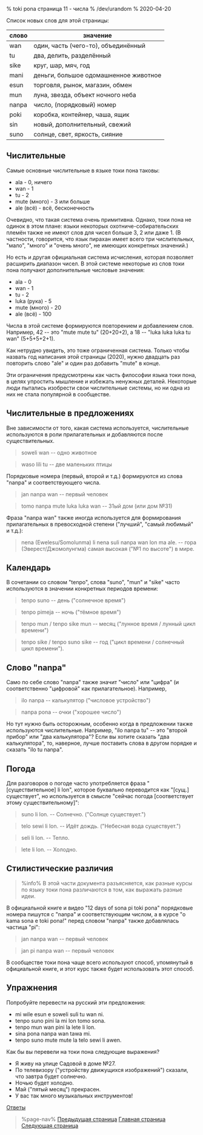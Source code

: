 % toki pona страница 11 - числа
% /dev/urandom
% 2020-04-20

Список новых слов для этой страницы:

| слово     | значение                                |
|-----------|-----------------------------------------|
| wan       | один, часть (чего-то), объединённый     |
| tu        | два, делить, разделённый                |
| sike      | круг, шар, мяч, год                     |
| mani      | деньги, большое одомашненное животное   |
| esun      | торговля, рынок, магазин, обмен         |
| mun       | луна, звезда, объект ночного неба       |
| nanpa     | число, (порядковый) номер               |
| poki      | коробка, контейнер, чаша, ящик          |
| sin       | новый, дополнительный, свежий           |
| suno      | солнце, свет, яркость, сияние           |

## Числительные

Самые основные числительные в языке токи пона таковы:

* ala - 0, ничего
* wan - 1
* tu - 2
* mute (много) - 3 или больше
* ale (всё) - всё, бесконечность

Очевидно, что такая система очень примитивна. Однако, токи пона не одинок в этом
плане: языки некоторых охотниче-собирательских племён также не имеют слов для
чисел больше 3, 2 или даже 1. (В частности, говорится, что язык пирахан имеет
всего три числительных, "мало", "много" и "очень много", не имеющих конкретных
значений.)

Но есть и другая официальная система исчисления, которая позволяет расширить
диапазон чисел. В этой системе некоторые из слов токи пона получают
дополнительные числовые значения:

* ala - 0
* wan - 1
* tu - 2
* luka (рука) - 5
* mute (много) - 20
* ale (всё) - 100

Числа в этой системе формируются повторением и добавлением слов. Например, 
42 -- это "mute mute tu" (20+20+2), а 18 -- "luka luka luka tu wan"
(5+5+5+2+1).

Как нетрудно увидеть, это тоже ограниченная система. Только чтобы назвать год
написания этой страницы (2020), нужно двадцать раз повторить слово "ale" и один
раз добавить "mute" в конце.

Эти ограничения предусмотрены как часть философии языка токи пона, в целях
упростить мышление и избежать ненужных деталей. Некоторые люди пытались
изобрести свои числительные системы, но ни одна из них не стала популярной в
сообществе.

## Числительные в предложениях

Вне зависимости от того, какая система используется, числительные используются в
роли прилагательных и добавляются после существительных.

> soweli wan -- одно животное

> waso lili tu -- две маленьких птицы

Порядковые номера (первый, второй и т.д.) формируются из слова "nanpa" и
соответствующего числа.

> jan nanpa wan -- первый человек

> tomo nanpa mute luka luka wan -- 31ый дом (или дом №31)

Фраза "nanpa wan" также иногда используется для формирования прилагательных в
превосходной степени ("лучший", "самый любимый" и т.д.):

> nena (Ewelesu/Somolunma) li nena suli nanpa wan lon ma ale. -- гора
> (Эверест/Джомолунгма) самая высокая ("№1 по высоте") в мире.

## Календарь

В сочетании со словом "tenpo", слова "suno", "mun" и "sike" часто используются в
значении конкретных периодов времени:

> tenpo suno -- день ("солнечное время")

> tenpo pimeja -- ночь ("тёмное время")

> tenpo mun / tenpo sike mun -- месяц ("лунное время / лунный цикл времени")

> tenpo sike / tenpo suno sike -- год ("цикл времени / солнечный цикл времени").

## Слово "nanpa"

Само по себе слово "nanpa" также значит "число" или "цифра" (и соответственно
"цифровой" как прилагательное). Например,

> ilo nanpa -- калькулятор ("числовое устройство")

> nanpa pona -- очки ("хорошее число")

Но тут нужно быть осторожным, особенно когда в предложении также используются
числительные. Например, "ilo nanpa tu" -- это "второй прибор" или "два
калькулятора"? Если вы хотите сказать "два калькулятора", то, наверное, лучше
поставить слова в другом порядке и сказать "ilo tu nanpa".

## Погода

Для разговоров о погоде часто употребляется фраза "[существительное] li lon",
которое буквально переводится как "[сущ.] существует", но используется в смысле
"сейчас погода [соответствует этому существительному]":

> suno li lon. -- Солнечно. ("Солнце существует.")

> telo sewi li lon. -- Идёт дождь. ("Небесная вода существует.")

> seli li lon. -- Тепло.

> lete li lon. -- Холодно.

## Стилистические различия

> %info%
> В этой части документа разъясняется, как разные курсы по языку токи пона
> различаются в том, как выражать разные идеи.

В официальной книге и видео "12 days of sona pi toki pona" порядковые номера
пишутся с "nanpa" и соответствующим числом, а в курсе "o kama sona e toki pona!"
перед словом "nanpa" также добавлялась частица "pi":

> jan nanpa wan -- первый человек

> jan pi nanpa wan -- первый человек

В сообществе токи пона чаще всего используют способ, упомянутый в официальной
книге, и этот курс также будет использовать этот способ.

## Упражнения

Попробуйте перевести на русский эти предложения:

* mi wile esun e soweli suli tu wan ni. 
* tenpo suno pini la mi lon tomo sona.
* tenpo mun wan pini la lete li lon.
* sina pona nanpa wan tawa mi.
* tenpo suno mute mute la telo sewi li awen.

Как бы вы перевели на токи пона следующие выражения?

* Я живу на улице Садовой в доме №27.
* По телевизору ("устройству движущихся изображений") сказали, что завтра будет
  солнечно.
* Ночью будет холодно.
* Май ("пятый месяц") прекрасен.
* У вас так много музыкальных инструментов!

[Ответы](ru/answers#p11)

> %page-nav%
> [Предыдущая страница](ru/10)
> [Главная страница](ru)
> [Следующая страница](ru/12)
